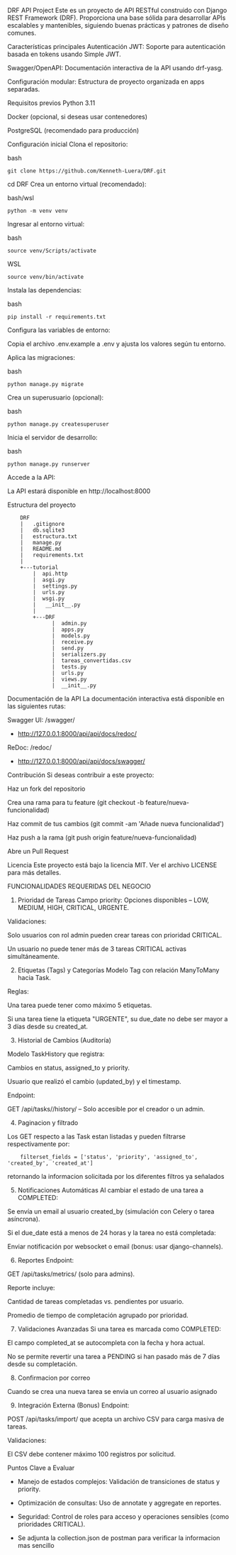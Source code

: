 DRF API Project
Este es un proyecto de API RESTful construido con Django REST Framework (DRF). Proporciona una base sólida para desarrollar APIs escalables y mantenibles, siguiendo buenas prácticas y patrones de diseño comunes.

Características principales
Autenticación JWT: Soporte para autenticación basada en tokens usando Simple JWT.

Swagger/OpenAPI: Documentación interactiva de la API usando drf-yasg.

Configuración modular: Estructura de proyecto organizada en apps separadas.


Requisitos previos 
Python 3.11

Docker (opcional, si deseas usar contenedores)

PostgreSQL (recomendado para producción)

Configuración inicial
Clona el repositorio:

bash

    git clone https://github.com/Kenneth-Luera/DRF.git
cd DRF
Crea un entorno virtual (recomendado):

bash/wsl

    python -m venv venv

Ingresar al entorno virtual:

bash

    source venv/Scripts/activate

WSL

    source venv/bin/activate

Instala las dependencias:

bash

    pip install -r requirements.txt
    
Configura las variables de entorno:

Copia el archivo .env.example a .env y ajusta los valores según tu entorno.

Aplica las migraciones:

bash

    python manage.py migrate
Crea un superusuario (opcional):

bash

    python manage.py createsuperuser
Inicia el servidor de desarrollo:

bash

    python manage.py runserver


Accede a la API:

La API estará disponible en http://localhost:8000

Estructura del proyecto

        DRF
        |   .gitignore
        |   db.sqlite3
        |   estructura.txt
        |   manage.py
        |   README.md
        |   requirements.txt
        |
        +---tutorial
            |  api.http
            |  asgi.py
            |  settings.py
            |  urls.py
            |  wsgi.py
            |   __init__.py
            |  
            +---DRF
                  |  admin.py
                  |  apps.py
                  |  models.py
                  |  receive.py
                  |  send.py
                  |  serializers.py
                  |  tareas_convertidas.csv
                  |  tests.py
                  |  urls.py
                  |  views.py
                  |  __init__.py
                  
Documentación de la API
La documentación interactiva está disponible en las siguientes rutas:

Swagger UI: /swagger/

-  http://127.0.0.1:8000/api/api/docs/redoc/

ReDoc: /redoc/

-  http://127.0.0.1:8000/api/api/docs/swagger/


Contribución
Si deseas contribuir a este proyecto:

Haz un fork del repositorio

Crea una rama para tu feature (git checkout -b feature/nueva-funcionalidad)

Haz commit de tus cambios (git commit -am 'Añade nueva funcionalidad')

Haz push a la rama (git push origin feature/nueva-funcionalidad)

Abre un Pull Request

Licencia
Este proyecto está bajo la licencia MIT. Ver el archivo LICENSE para más detalles.

FUNCIONALIDADES REQUERIDAS DEL NEGOCIO


1. Prioridad de Tareas
Campo priority: Opciones disponibles – LOW, MEDIUM, HIGH, CRITICAL, URGENTE.

Validaciones:

Solo usuarios con rol admin pueden crear tareas con prioridad CRITICAL.

Un usuario no puede tener más de 3 tareas CRITICAL activas simultáneamente.


2. Etiquetas (Tags) y Categorías
Modelo Tag con relación ManyToMany hacia Task.

Reglas:

Una tarea puede tener como máximo 5 etiquetas.

Si una tarea tiene la etiqueta "URGENTE", su due_date no debe ser mayor a 3 días desde su created_at.


3. Historial de Cambios (Auditoría)
   
Modelo TaskHistory que registra:

Cambios en status, assigned_to y priority.

Usuario que realizó el cambio (updated_by) y el timestamp.

Endpoint:

GET /api/tasks/<id>/history/ – Solo accesible por el creador o un admin.


4. Paginacion y filtrado
   
Los GET respecto a las Task estan listadas y pueden filtrarse respectivamente por:

        filterset_fields = ['status', 'priority', 'assigned_to', 'created_by', 'created_at']

retornando la informacion solicitada por los diferentes filtros ya señalados

5. Notificaciones Automáticas
Al cambiar el estado de una tarea a COMPLETED:

Se envía un email al usuario created_by (simulación con Celery o tarea asíncrona).

Si el due_date está a menos de 24 horas y la tarea no está completada:

Enviar notificación por websocket o email (bonus: usar django-channels).

6. Reportes
Endpoint:

GET /api/tasks/metrics/ (solo para admins).

Reporte incluye:

Cantidad de tareas completadas vs. pendientes por usuario.

Promedio de tiempo de completación agrupado por prioridad.

7. Validaciones Avanzadas
Si una tarea es marcada como COMPLETED:

El campo completed_at se autocompleta con la fecha y hora actual.

No se permite revertir una tarea a PENDING si han pasado más de 7 días desde su completación.

8. Confirmacion por correo
   
Cuando se crea una nueva tarea se envia un correo al usuario asignado


9. Integración Externa (Bonus)
Endpoint:

POST /api/tasks/import/ que acepta un archivo CSV para carga masiva de tareas.

Validaciones:

El CSV debe contener máximo 100 registros por solicitud.


Puntos Clave a Evaluar

- Manejo de estados complejos: Validación de transiciones de status y priority.

- Optimización de consultas: Uso de annotate y aggregate en reportes.

- Seguridad: Control de roles para acceso y operaciones sensibles (como prioridades CRITICAL).


* Se adjunta la collection.json de postman para verificar la informacion mas sencillo